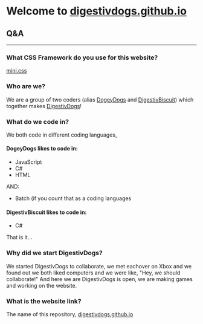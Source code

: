 # Welcome to [digestivdogs.github.io](https://digestivdogs.github.io/)

## Q&A

* * *

### What CSS Framework do you use for this website?

[mini.css](minicss.org)


### Who are we?

We are a group of two coders (alias [DogeyDogs](https://www.youtube.com/channel/UCprdj-M3Pld-9Pg_Ln_FpfA) and [DigestivBiscuit](https://www.youtube.com/channel/UCR2v8z3MA9nbZrIkwp38pRA)) which together makes [DigestivDogs](https://www.youtube.com/channel/UCrbkP7RQIMVXxgzneVYu-KA)!


### What do we code in?

We both code in different coding languages,


#### DogeyDogs likes to code in:

*   JavaScript
*   C#
*   HTML

AND:

*   Batch (if you count that as a coding languages


#### DigestivBiscuit likes to code in:

*   C#

That is it...

### Why did we start DigestivDogs?

We started DigestivDogs to collaborate, we met eachover on Xbox and we found out we both liked computers and we were like,
"Hey, we should collaborate!"
And here we are DigestivDogs is open, we are making games and working on the website.

### What is the website link?

The name of this repository, [digestivdogs.github.io](https://digestivdogs.github.io/)